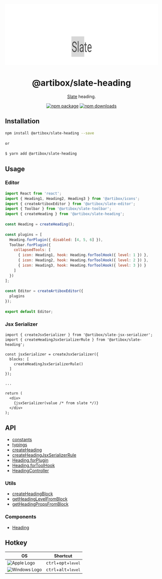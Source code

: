 <div align="center">
  <img
    src="https://raw.githubusercontent.com/ianstormtaylor/slate/master/docs/images/banner.png"
    height="200"
  />
</div>

<h1 align="center">@artibox/slate-heading</h1>

<div align="center">

[Slate](https://github.com/ianstormtaylor/slate) heading.

[![npm package](https://img.shields.io/npm/v/@artibox/slate-heading.svg?maxAge=60)](https://www.npmjs.com/package/@artibox/slate-heading)
[![npm downloads](https://img.shields.io/npm/dt/@artibox/slate-heading.svg?maxAge=60)](https://www.npmjs.com/package/@artibox/slate-heading)

</div>

## Installation

```bash
npm install @artibox/slate-heading --save

or

$ yarn add @artibox/slate-heading
```

## Usage

### Editor

```js
import React from 'react';
import { Heading1, Heading2, Heading3 } from '@artibox/icons';
import { createArtiboxEditor } from '@artibox/slate-editor';
import { Toolbar } from '@artibox/slate-toolbar';
import { createHeading } from '@artibox/slate-heading';

const Heading = createHeading();

const plugins = [
  Heading.forPlugin({ disabled: [4, 5, 6] }),
  Toolbar.forPlugin({
    collapsedTools: [
      { icon: Heading1, hook: Heading.forToolHook({ level: 1 }) },
      { icon: Heading2, hook: Heading.forToolHook({ level: 2 }) },
      { icon: Heading3, hook: Heading.forToolHook({ level: 3 }) }
    ]
  })
];

const Editor = createArtiboxEditor({
  plugins
});

export default Editor;
```

### Jsx Serializer

```tsx
import { createJsxSerializer } from '@artibox/slate-jsx-serializer';
import { createHeadingJsxSerializerRule } from '@artibox/slate-heading';

const jsxSerializer = createJsxSerializer({
  blocks: [
    createHeadingJsxSerializerRule()
  ]
});

...

return (
  <div>
    {jsxSerializer(value /* from slate */)}
  </div>
);
```

## API

- [constants](./src/constants.ts)
- [typings](./src/typings.ts)
- [createHeading](./src/heading.ts#L34)
- [createHeadingJsxSerializerRule](./src/jsx-serializer.ts)
- [Heading.forPlugin](./src/heading.ts#L40)
- [Heading.forToolHook](./src/heading.ts#L50)
- [HeadingController](./src/controller.ts#L8)

### Utils

- [createHeadingBlock](./src/utils/create-heading-block.ts)
- [getHeadingLevelFromBlock](./src/utils/get-heading-level-from-block.ts)
- [getHeadingPropsFromBlock](./src/utils/get-heading-props-from-block.ts)

### Components

- [Heading](./src/components/heading.tsx)

## Hotkey

| OS                       | Shortcut                                          |
| ------------------------ | ------------------------------------------------- |
| ![Apple Logo][apple]     | <kbd>ctrl</kbd>+<kbd>opt</kbd>+<kbd>`level`</kbd> |
| ![Windows Logo][windows] | <kbd>ctrl</kbd>+<kbd>alt</kbd>+<kbd>`level`</kbd> |

[apple]: https://cdn2.iconfinder.com/data/icons/designer-skills/128/apple-ios-system-platform-os-mac-linux-48.png
[windows]: https://cdn2.iconfinder.com/data/icons/designer-skills/128/windows-48.png

